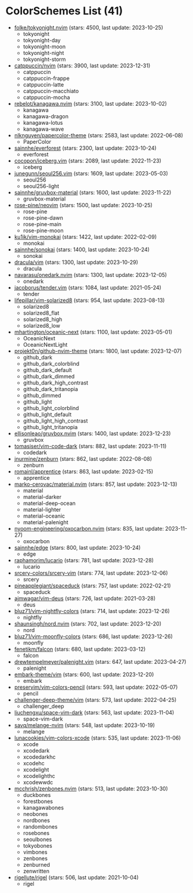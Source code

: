 
ColorSchemes List (41)
======================
  
- [folke/tokyonight.nvim](https://github.com/folke/tokyonight.nvim) (stars: 4500, last update: 2023-10-25)  
  - tokyonight  
  - tokyonight-day  
  - tokyonight-moon  
  - tokyonight-night  
  - tokyonight-storm  
- [catppuccin/nvim](https://github.com/catppuccin/nvim) (stars: 3900, last update: 2023-12-31)  
  - catppuccin  
  - catppuccin-frappe  
  - catppuccin-latte  
  - catppuccin-macchiato  
  - catppuccin-mocha  
- [rebelot/kanagawa.nvim](https://github.com/rebelot/kanagawa.nvim) (stars: 3100, last update: 2023-10-02)  
  - kanagawa  
  - kanagawa-dragon  
  - kanagawa-lotus  
  - kanagawa-wave  
- [nlknguyen/papercolor-theme](https://github.com/nlknguyen/papercolor-theme) (stars: 2583, last update: 2022-06-08)  
  - PaperColor  
- [sainnhe/everforest](https://github.com/sainnhe/everforest) (stars: 2300, last update: 2023-10-24)  
  - everforest  
- [cocopon/iceberg.vim](https://github.com/cocopon/iceberg.vim) (stars: 2089, last update: 2022-11-23)  
  - iceberg  
- [junegunn/seoul256.vim](https://github.com/junegunn/seoul256.vim) (stars: 1609, last update: 2023-05-03)  
  - seoul256  
  - seoul256-light  
- [sainnhe/gruvbox-material](https://github.com/sainnhe/gruvbox-material) (stars: 1600, last update: 2023-11-22)  
  - gruvbox-material  
- [rose-pine/neovim](https://github.com/rose-pine/neovim) (stars: 1500, last update: 2023-10-25)  
  - rose-pine  
  - rose-pine-dawn  
  - rose-pine-main  
  - rose-pine-moon  
- [ku1ik/vim-monokai](https://github.com/ku1ik/vim-monokai) (stars: 1422, last update: 2022-02-09)  
  - monokai  
- [sainnhe/sonokai](https://github.com/sainnhe/sonokai) (stars: 1400, last update: 2023-10-24)  
  - sonokai  
- [dracula/vim](https://github.com/dracula/vim) (stars: 1300, last update: 2023-10-29)  
  - dracula  
- [navarasu/onedark.nvim](https://github.com/navarasu/onedark.nvim) (stars: 1300, last update: 2023-12-05)  
  - onedark  
- [jacoborus/tender.vim](https://github.com/jacoborus/tender.vim) (stars: 1084, last update: 2021-05-24)  
  - tender  
- [lifepillar/vim-solarized8](https://github.com/lifepillar/vim-solarized8) (stars: 954, last update: 2023-08-13)  
  - solarized8  
  - solarized8_flat  
  - solarized8_high  
  - solarized8_low  
- [mhartington/oceanic-next](https://github.com/mhartington/oceanic-next) (stars: 1100, last update: 2023-05-01)  
  - OceanicNext  
  - OceanicNextLight  
- [projekt0n/github-nvim-theme](https://github.com/projekt0n/github-nvim-theme) (stars: 1800, last update: 2023-12-07)  
  - github_dark  
  - github_dark_colorblind  
  - github_dark_default  
  - github_dark_dimmed  
  - github_dark_high_contrast  
  - github_dark_tritanopia  
  - github_dimmed  
  - github_light  
  - github_light_colorblind  
  - github_light_default  
  - github_light_high_contrast  
  - github_light_tritanopia  
- [ellisonleao/gruvbox.nvim](https://github.com/ellisonleao/gruvbox.nvim) (stars: 1400, last update: 2023-12-23)  
  - gruvbox  
- [tomasiser/vim-code-dark](https://github.com/tomasiser/vim-code-dark) (stars: 882, last update: 2023-11-11)  
  - codedark  
- [jnurmine/zenburn](https://github.com/jnurmine/zenburn) (stars: 862, last update: 2022-08-08)  
  - zenburn  
- [romainl/apprentice](https://github.com/romainl/apprentice) (stars: 863, last update: 2023-02-15)  
  - apprentice  
- [marko-cerovac/material.nvim](https://github.com/marko-cerovac/material.nvim) (stars: 857, last update: 2023-12-13)  
  - material  
  - material-darker  
  - material-deep-ocean  
  - material-lighter  
  - material-oceanic  
  - material-palenight  
- [nyoom-engineering/oxocarbon.nvim](https://github.com/nyoom-engineering/oxocarbon.nvim) (stars: 835, last update: 2023-11-27)  
  - oxocarbon  
- [sainnhe/edge](https://github.com/sainnhe/edge) (stars: 800, last update: 2023-10-24)  
  - edge  
- [raphamorim/lucario](https://github.com/raphamorim/lucario) (stars: 781, last update: 2023-12-28)  
  - lucario  
- [srcery-colors/srcery-vim](https://github.com/srcery-colors/srcery-vim) (stars: 774, last update: 2023-12-06)  
  - srcery  
- [pineapplegiant/spaceduck](https://github.com/pineapplegiant/spaceduck) (stars: 757, last update: 2022-02-21)  
  - spaceduck  
- [ajmwagar/vim-deus](https://github.com/ajmwagar/vim-deus) (stars: 726, last update: 2021-03-28)  
  - deus  
- [bluz71/vim-nightfly-colors](https://github.com/bluz71/vim-nightfly-colors) (stars: 714, last update: 2023-12-26)  
  - nightfly  
- [shaunsingh/nord.nvim](https://github.com/shaunsingh/nord.nvim) (stars: 702, last update: 2023-12-20)  
  - nord  
- [bluz71/vim-moonfly-colors](https://github.com/bluz71/vim-moonfly-colors) (stars: 686, last update: 2023-12-26)  
  - moonfly  
- [fenetikm/falcon](https://github.com/fenetikm/falcon) (stars: 680, last update: 2023-03-12)  
  - falcon  
- [drewtempelmeyer/palenight.vim](https://github.com/drewtempelmeyer/palenight.vim) (stars: 647, last update: 2023-04-27)  
  - palenight  
- [embark-theme/vim](https://github.com/embark-theme/vim) (stars: 600, last update: 2023-12-20)  
  - embark  
- [preservim/vim-colors-pencil](https://github.com/preservim/vim-colors-pencil) (stars: 593, last update: 2022-05-07)  
  - pencil  
- [challenger-deep-theme/vim](https://github.com/challenger-deep-theme/vim) (stars: 573, last update: 2022-04-25)  
  - challenger_deep  
- [liuchengxu/space-vim-dark](https://github.com/liuchengxu/space-vim-dark) (stars: 563, last update: 2023-11-04)  
  - space-vim-dark  
- [savq/melange-nvim](https://github.com/savq/melange-nvim) (stars: 548, last update: 2023-10-19)  
  - melange  
- [lunacookies/vim-colors-xcode](https://github.com/lunacookies/vim-colors-xcode) (stars: 535, last update: 2023-11-06)  
  - xcode  
  - xcodedark  
  - xcodedarkhc  
  - xcodehc  
  - xcodelight  
  - xcodelighthc  
  - xcodewwdc  
- [mcchrish/zenbones.nvim](https://github.com/mcchrish/zenbones.nvim) (stars: 513, last update: 2023-10-30)  
  - duckbones  
  - forestbones  
  - kanagawabones  
  - neobones  
  - nordbones  
  - randombones  
  - rosebones  
  - seoulbones  
  - tokyobones  
  - vimbones  
  - zenbones  
  - zenburned  
  - zenwritten  
- [rigellute/rigel](https://github.com/rigellute/rigel) (stars: 506, last update: 2021-10-04)  
  - rigel